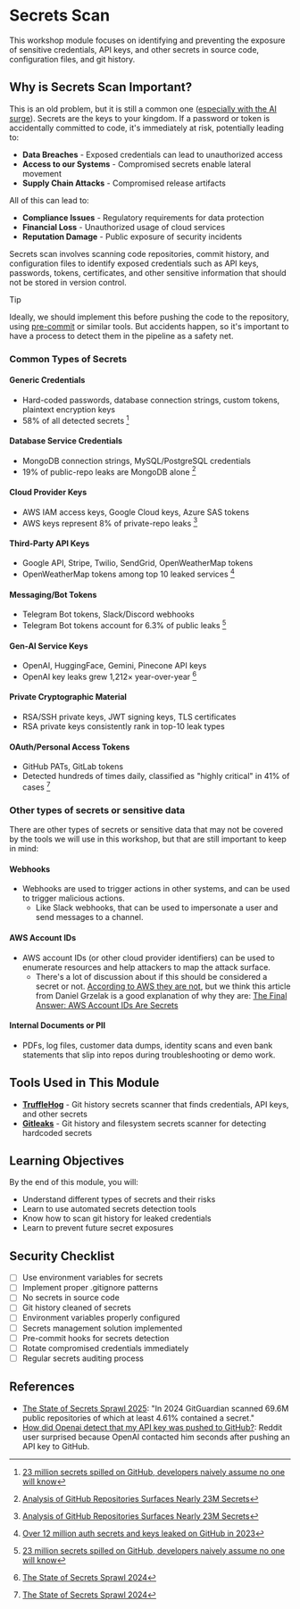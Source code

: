 # Secrets Scan

This workshop module focuses on identifying and preventing the exposure of sensitive credentials, API keys, and other secrets in source code, configuration files, and git history.

## Why is Secrets Scan Important?
This is an old problem, but it is still a common one ([especially with the AI surge](https://www.wiz.io/blog/leaking-ai-secrets-in-public-code)). Secrets are the keys to your kingdom. If a password or token is accidentally committed to code, it's immediately at risk, potentially leading to:

- **Data Breaches** - Exposed credentials can lead to unauthorized access
- **Access to our Systems** - Compromised secrets enable lateral movement
- **Supply Chain Attacks** - Compromised release artifacts

All of this can lead to:

- **Compliance Issues** - Regulatory requirements for data protection
- **Financial Loss** - Unauthorized usage of cloud services
- **Reputation Damage** - Public exposure of security incidents

Secrets scan involves scanning code repositories, commit history, and configuration files to identify exposed credentials such as API keys, passwords, tokens, certificates, and other sensitive information that should not be stored in version control.

> [!TIP]
> Ideally, we should implement this before pushing the code to the repository, using [pre-commit](https://github.com/pre-commit/pre-commit) or similar tools. But accidents happen, so it's important to have a process to detect them in the pipeline as a safety net.

### Common Types of Secrets

#### **Generic Credentials**
- Hard-coded passwords, database connection strings, custom tokens, plaintext encryption keys
- 58% of all detected secrets [^1]
#### **Database Service Credentials**
- MongoDB connection strings, MySQL/PostgreSQL credentials
- 19% of public-repo leaks are MongoDB alone [^2]
#### **Cloud Provider Keys**
- AWS IAM access keys, Google Cloud keys, Azure SAS tokens
- AWS keys represent 8% of private-repo leaks [^2]
#### **Third-Party API Keys**
- Google API, Stripe, Twilio, SendGrid, OpenWeatherMap tokens
- OpenWeatherMap tokens among top 10 leaked services [^3]
#### **Messaging/Bot Tokens**
- Telegram Bot tokens, Slack/Discord webhooks
- Telegram Bot tokens account for 6.3% of public leaks [^1]
#### **Gen-AI Service Keys**
- OpenAI, HuggingFace, Gemini, Pinecone API keys
- OpenAI key leaks grew 1,212× year-over-year [^4]
#### **Private Cryptographic Material**
- RSA/SSH private keys, JWT signing keys, TLS certificates
- RSA private keys consistently rank in top-10 leak types
#### **OAuth/Personal Access Tokens**
- GitHub PATs, GitLab tokens
- Detected hundreds of times daily, classified as "highly critical" in 41% of cases [^4]

### Other types of secrets or sensitive data
There are other types of secrets or sensitive data that may not be covered by the tools we will use in this workshop, but that are still important to keep in mind:

#### **Webhooks**
- Webhooks are used to trigger actions in other systems, and can be used to trigger malicious actions.
  - Like Slack webhooks, that can be used to impersonate a user and send messages to a channel.
#### **AWS Account IDs**
- AWS account IDs (or other cloud provider identifiers) can be used to enumerate resources and help attackers to map the attack surface.
  - There's a lot of discussion about if this should be considered a secret or not. [According to AWS they are not](https://docs.aws.amazon.com/accounts/latest/reference/manage-acct-identifiers.html), but we think this article from Daniel Grzelak is a good explanation of why they are: [The Final Answer: AWS Account IDs Are Secrets](https://www.plerion.com/blog/the-final-answer-aws-account-ids-are-secrets)
#### **Internal Documents or PII**
- PDFs, log files, customer data dumps, identity scans and even bank statements that slip into repos during troubleshooting or demo work.

## Tools Used in This Module

- [**TruffleHog**](https://github.com/trufflesecurity/trufflehog) - Git history secrets scanner that finds credentials, API keys, and other secrets
- [**Gitleaks**](https://github.com/gitleaks/gitleaks) - Git history and filesystem secrets scanner for detecting hardcoded secrets

## Learning Objectives

By the end of this module, you will:
- Understand different types of secrets and their risks
- Learn to use automated secrets detection tools
- Know how to scan git history for leaked credentials
- Learn to prevent future secret exposures

## Security Checklist

- [ ] Use environment variables for secrets
- [ ] Implement proper .gitignore patterns
- [ ] No secrets in source code
- [ ] Git history cleaned of secrets
- [ ] Environment variables properly configured
- [ ] Secrets management solution implemented
- [ ] Pre-commit hooks for secrets detection
- [ ] Rotate compromised credentials immediately
- [ ] Regular secrets auditing process

## References
- [The State of Secrets Sprawl 2025](https://www.gitguardian.com/state-of-secrets-sprawl-report-2025): "In 2024 GitGuardian scanned 69.6M public repositories of which at least 4.61% contained a secret."
- [How did Openai detect that my API key was pushed to GitHub?](https://www.reddit.com/r/OpenAI/comments/zotyq4/how_did_openai_detect_that_my_api_key_was_pushed/): Reddit user surprised because OpenAI contacted him seconds after pushing an API key to GitHub.

[^1]: [23 million secrets spilled on GitHub, developers naively assume no one will know](https://cybernews.com/security/developers-hardcoding-secrets-github-risk/)
[^2]: [Analysis of GitHub Repositories Surfaces Nearly 23M Secrets](https://devops.com/analysis-of-github-repositories-surfaces-nearly-23m-secrets/)
[^3]: [Over 12 million auth secrets and keys leaked on GitHub in 2023](https://www.bleepingcomputer.com/news/security/over-12-million-auth-secrets-and-keys-leaked-on-github-in-2023/)
[^4]: [The State of Secrets Sprawl 2024](https://securityboulevard.com/2024/03/the-state-of-secrets-sprawl-2024/)